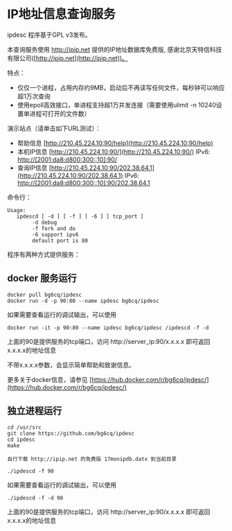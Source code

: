 # IP地址信息查询服务

ipdesc 程序基于GPL v3发布。

本查询服务使用 http://ipip.net 提供的IP地址数据库免费版, 感谢北京天特信科技有限公司([http://ipip.net](http://ipip.net))。

特点：

* 仅仅一个进程，占用内存约9MB，启动后不再读写任何文件，每秒钟可以响应超1万次查询
* 使用epoll高效接口，单进程支持超1万并发连接（需要使用ulimit -n 10240设置单进程可打开的文件数）

演示站点（请单击如下URL测试）：

* 帮助信息 [http://210.45.224.10:90/help](http://210.45.224.10:90/help)
* 本机IP信息 [http://210.45.224.10:90/](http://210.45.224.10:90/) IPv6: [http://[2001:da8:d800:300::10]:90/](http://[2001:da8:d800:300::10]:90/)
* 查询IP信息 [http://210.45.224.10:90/202.38.64.1](http://210.45.224.10:90/202.38.64.1) IPv6: [http://[2001:da8:d800:300::10]:90/202.38.64.1](http://[2001:da8:d800:300::10]:90/202.38.64.1)

命令行：
```
Usage:
   ipdescd [ -d ] [ -f ] [ -6 ] [ tcp_port ]
        -d debug
        -f fork and do
        -6 support ipv6
        default port is 80
```
程序有两种方式提供服务：

## docker 服务运行

```
docker pull bg6cq/ipdesc
docker run -d -p 90:80 --name ipdesc bg6cq/ipdesc
```
如果需要查看运行的调试输出，可以使用
```
docker run -it -p 90:80 --name ipdesc bg6cq/ipdesc /ipdescd -f -d
```

上面的90是提供服务的tcp端口，访问 http://server_ip:90/x.x.x.x 即可返回x.x.x.x的地址信息

不带x.x.x.x参数，会显示简单帮助和致谢信息。

更多关于docker信息，请参见 [https://hub.docker.com/r/bg6cq/ipdesc/](https://hub.docker.com/r/bg6cq/ipdesc/)

## 独立进程运行

```
cd /usr/src
git clone https://github.com/bg6cq/ipdesc
cd ipdesc
make

自行下载 http://ipip.net 的免费版 17monipdb.datx 到当前目录

./ipdescd -f 90
```

如果需要查看运行的调试输出，可以使用

```
./ipdescd -f -d 90
```

上面的90是提供服务的tcp端口，访问 http://server_ip:90/x.x.x.x 即可返回x.x.x.x的地址信息

